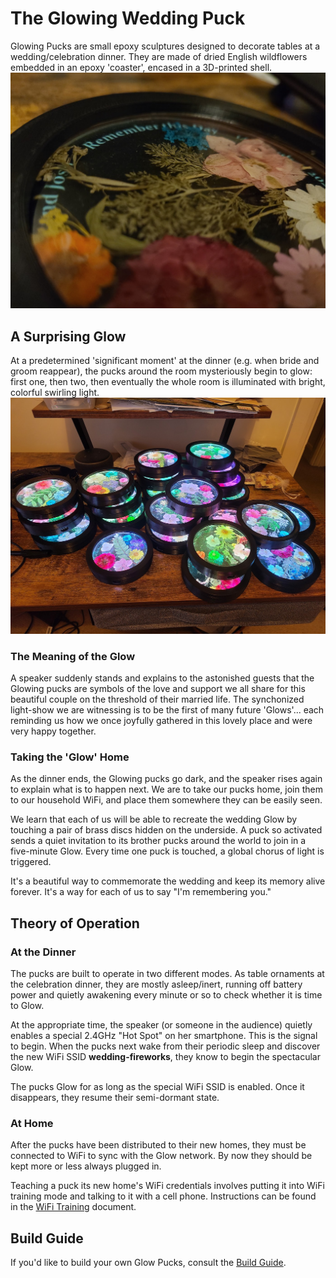 # The Glowing Wedding Puck

Glowing Pucks are small epoxy sculptures designed to decorate tables at a wedding/celebration dinner.  They are made of dried English wildflowers embedded in an epoxy 'coaster', encased in a 3D-printed shell.![Pre-glow puck](Images/Puck.jpg)

## A Surprising Glow

At a predetermined 'significant moment' at the dinner (e.g. when bride and groom reappear), the pucks around the room mysteriously begin to glow: first one, then two, then eventually the whole room is illuminated with bright, colorful swirling light.
![Glowing pucks](Images/Glowing-Pucks.jpg)

### The Meaning of the Glow

A speaker suddenly stands and explains to the astonished guests that the Glowing pucks are symbols of the love and support we all share for this beautiful couple on the threshold of their married life. The synchonized light-show we are witnessing is to be the first of many future 'Glows'... each reminding us how we once joyfully gathered in this lovely place and were very happy together.

### Taking the 'Glow' Home

As the dinner ends, the Glowing pucks go dark, and the speaker rises again to explain what is to happen next.  We are to take our pucks home, join them to our household WiFi, and place them somewhere they can be easily seen.

We learn that each of us will be able to recreate the wedding Glow by touching a pair of brass discs hidden on the underside.  A puck so activated sends a quiet invitation to its brother pucks around the world to join in a five-minute Glow. Every time one puck is touched, a global chorus of light is triggered.

It's a beautiful way to commemorate the wedding and keep its memory alive forever.  It's a way for each of us to say "I'm remembering you."

## Theory of Operation

### At the Dinner

The pucks are built to operate in two different modes.  As table ornaments at the celebration dinner, they are mostly asleep/inert, running off battery power and quietly awakening every minute or so to check whether it is time to Glow.

At the appropriate time, the speaker (or someone in the audience) quietly enables a special 2.4GHz "Hot Spot" on her smartphone.  This is the signal to begin.  When the pucks next wake from their periodic sleep and discover the new WiFi SSID **wedding-fireworks**, they know to begin the spectacular Glow.

The pucks Glow for as long as the special WiFi SSID is enabled.  Once it disappears, they resume their semi-dormant state.

### At Home

After the pucks have been distributed to their new homes, they must be connected to WiFi to sync with the Glow network.  By now they should be kept more or less always plugged in.

Teaching a puck its new home's WiFi credentials involves putting it into WiFi training mode and talking to it with a cell phone. Instructions can be found in the [WiFi Training](WiFi-Training.md) document.

## Build Guide

If you'd like to build your own Glow Pucks, consult the [Build Guide](Build-Guide.md).

